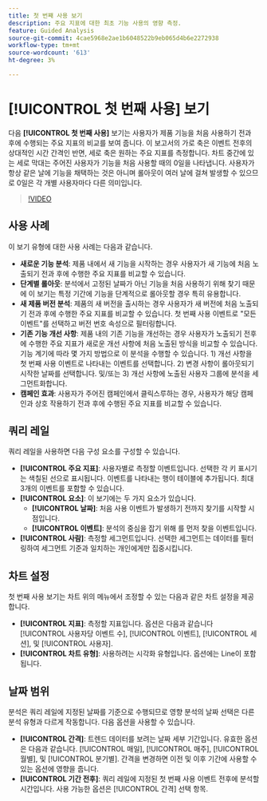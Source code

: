 ```yaml
---
title: 첫 번째 사용 보기
description: 주요 지표에 대한 최초 기능 사용의 영향 측정.
feature: Guided Analysis
source-git-commit: 4cae5968e2ae1b6048522b9eb065d4b6e2272938
workflow-type: tm+mt
source-wordcount: '613'
ht-degree: 3%

---
```


# [!UICONTROL 첫 번째 사용] 보기

다음 **[!UICONTROL 첫 번째 사용]** 보기는 사용자가 제품 기능을 처음 사용하기 전과 후에 수행되는 주요 지표의 비교를 보여 줍니다. 이 보고서의 가로 축은 이벤트 전후의 상대적인 시간 간격인 반면, 세로 축은 원하는 주요 지표를 측정합니다. 차트 중간에 있는 세로 막대는 주어진 사용자가 기능을 처음 사용할 때의 0일을 나타냅니다. 사용자가 항상 같은 날에 기능을 채택하는 것은 아니며 롤아웃이 여러 날에 걸쳐 발생할 수 있으므로 0일은 각 개별 사용자마다 다른 의미입니다.

>[!VIDEO](https://video.tv.adobe.com/v/3421661/?learn=on)

## 사용 사례

이 보기 유형에 대한 사용 사례는 다음과 같습니다.

* **새로운 기능 분석**: 제품 내에서 새 기능을 시작하는 경우 사용자가 새 기능에 처음 노출되기 전과 후에 수행한 주요 지표를 비교할 수 있습니다.
* **단계별 롤아웃**: 분석에서 고정된 날짜가 아닌 기능을 처음 사용하기 위해 찾기 때문에 이 보기는 특정 기간에 기능을 단계적으로 롤아웃할 경우 특히 유용합니다.
* **새 제품 버전 분석**: 제품의 새 버전을 출시하는 경우 사용자가 새 버전에 처음 노출되기 전과 후에 수행한 주요 지표를 비교할 수 있습니다. 첫 번째 사용 이벤트로 &quot;모든 이벤트&quot;를 선택하고 버전 번호 속성으로 필터링합니다.
* **기존 기능 개선 사항**: 제품 내의 기존 기능을 개선하는 경우 사용자가 노출되기 전후에 수행한 주요 지표가 새로운 개선 사항에 처음 노출된 방식을 비교할 수 있습니다. 기능 계기에 따라 몇 가지 방법으로 이 분석을 수행할 수 있습니다. 1) 개선 사항을 첫 번째 사용 이벤트로 나타내는 이벤트를 선택합니다. 2) 변경 사항이 롤아웃되기 시작한 날짜를 선택합니다. 및/또는 3) 개선 사항에 노출된 사용자 그룹에 분석을 세그먼트화합니다.
* **캠페인 효과**: 사용자가 주어진 캠페인에서 클릭스루하는 경우, 사용자가 해당 캠페인과 상호 작용하기 전과 후에 수행된 주요 지표를 비교할 수 있습니다.

## 쿼리 레일

쿼리 레일을 사용하면 다음 구성 요소를 구성할 수 있습니다.

* **[!UICONTROL 주요 지표]**: 사용자별로 측정할 이벤트입니다. 선택한 각 키 표시기는 색칠된 선으로 표시됩니다. 이벤트를 나타내는 행이 테이블에 추가됩니다. 최대 3개의 이벤트를 포함할 수 있습니다.
* **[!UICONTROL 요소]**: 이 보기에는 두 가지 요소가 있습니다.
   * **[!UICONTROL 날짜]**: 처음 사용 이벤트가 발생하기 전까지 찾기를 시작할 시점입니다.
   * **[!UICONTROL 이벤트]**: 분석의 중심을 잡기 위해 를 먼저 찾을 이벤트입니다.
* **[!UICONTROL 사람]**: 측정할 세그먼트입니다. 선택한 세그먼트는 데이터를 필터링하여 세그먼트 기준과 일치하는 개인에게만 집중시킵니다.

## 차트 설정

첫 번째 사용 보기는 차트 위의 메뉴에서 조정할 수 있는 다음과 같은 차트 설정을 제공합니다.

* **[!UICONTROL 지표]**: 측정할 지표입니다. 옵션은 다음과 같습니다 [!UICONTROL 사용자당 이벤트 수], [!UICONTROL 이벤트], [!UICONTROL 세션], 및 [!UICONTROL 사용자].
* **[!UICONTROL 차트 유형]**: 사용하려는 시각화 유형입니다. 옵션에는 Line이 포함됩니다.

## 날짜 범위

분석은 쿼리 레일에 지정된 날짜를 기준으로 수행되므로 영향 분석의 날짜 선택은 다른 분석 유형과 다르게 작동합니다. 다음 옵션을 사용할 수 있습니다.

* **[!UICONTROL 간격]**: 트렌드 데이터를 보려는 날짜 세부 기간입니다. 유효한 옵션은 다음과 같습니다. [!UICONTROL 매일], [!UICONTROL 매주], [!UICONTROL 월별], 및 [!UICONTROL 분기별]. 간격을 변경하면 이전 및 이후 기간에 사용할 수 있는 옵션에 영향을 줍니다.
* **[!UICONTROL 기간 전후]**: 쿼리 레일에 지정된 첫 번째 사용 이벤트 전후에 분석할 시간입니다. 사용 가능한 옵션은 [!UICONTROL 간격] 선택 항목.

